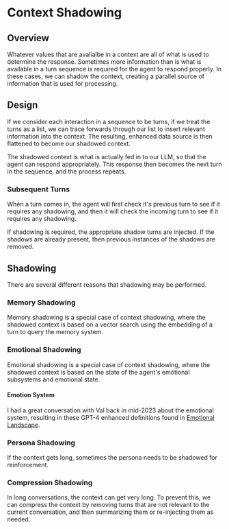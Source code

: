 # Context Shadowing

## Overview

Whatever values that are avalialbe in a context are all of what is used to determine the response.  Sometimes more information than is what is available in a turn sequence is required for the agent to respond properly.  In these cases, we can shadow the context, creating a parallel source of information that is used for processing.

## Design

If we consider each interaction in a sequence to be turns, if we treat the turns as a list, we can trace forwards through our list to insert relevant information into the context.  The resulting, enhanced data source is then flattened to become our shadowed context.

The shadowed context is what is actually fed in to our LLM, so that the agent can respond appropriately.  This response then becomes the next turn in the sequence, and the process repeats.

### Subsequent Turns

When a turn comes in, the agent will first check it's previous turn to see if it requires any shadowing, and then it will check the incoming turn to see if it requires any shadowing.

If shadowing is required, the appropriate shadow turns are injected.  If the shadows are already present, then previous instances of the shadows are removed.

## Shadowing

There are several different reasons that shadowing may be performed.

### Memory Shadowing

Memory shadowing is a special case of context shadowing, where the shadowed context is based on a vector search using the embedding of a turn to query the memory system.

### Emotional Shadowing

Emotional shadowing is a special case of context shadowing, where the shadowed context is based on the state of the agent's emotional subsystems and emotional state.

#### Emotion System

I had a great conversation with Val back in mid-2023 about the emotional system, resulting in these GPT-4 enhanced definitions found in [Emotional Landscape](./emotions.md).

### Persona Shadowing

If the context gets long, sometimes the persona needs to be shadowed for reinforcement.

### Compression Shadowing

In long conversations, the context can get very long.  To prevent this, we can compress the context by removing turns that are not relevant to the current conversation, and then summarizing them or re-injecting them as needed.
